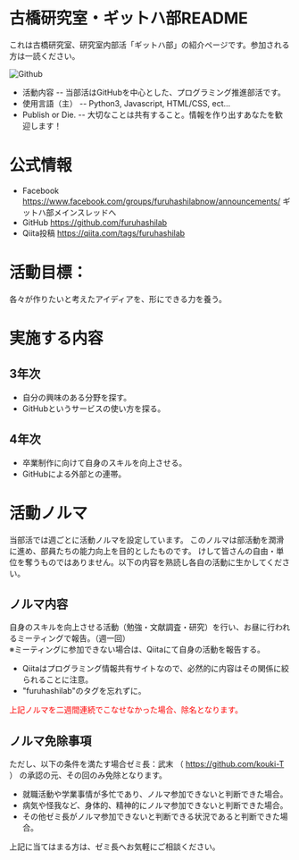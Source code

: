 # 古橋研究室・ギットハ部README
これは古橋研究室、研究室内部活「ギットハ部」の紹介ページです。参加される方は一読ください。

<img src="http://penguinlab.jp/blog/wp-content/uploads/Octocat.png" alt="Github" title="github">

* 活動内容 -- 当部活はGitHubを中心とした、プログラミング推進部活です。
* 使用言語（主） -- Python3, Javascript, HTML/CSS, ect...
* Publish or Die. -- 大切なことは共有すること。情報を作り出すあなたを歓迎します！

# 公式情報
* Facebook https://www.facebook.com/groups/furuhashilabnow/announcements/ ギットハ部メインスレッドへ
* GitHub https://github.com/furuhashilab
* Qiita投稿 https://qiita.com/tags/furuhashilab

# 活動目標：
各々が作りたいと考えたアイディアを、形にできる力を養う。

# 実施する内容
## 3年次
* 自分の興味のある分野を探す。
* GitHubというサービスの使い方を探る。

## 4年次
* 卒業制作に向けて自身のスキルを向上させる。<br>
* GitHubによる外部との連帯。


# 活動ノルマ
当部活では週ごとに活動ノルマを設定しています。
このノルマは部活動を潤滑に進め、部員たちの能力向上を目的としたものです。
けして皆さんの自由・単位を奪うものではありません。以下の内容を熟読し各自の活動に生かしてください。
## ノルマ内容
自身のスキルを向上させる活動（勉強・文献調査・研究）を行い、お昼に行われるミーティングで報告。（週一回）  
※ミーティングに参加できない場合は、Qiitaにて自身の活動を報告する。
  * Qiitaはプログラミング情報共有サイトなので、必然的に内容はその関係に絞られることに注意。
  * "furuhashilab"のタグを忘れずに。

<font color="red">上記ノルマを二週間連続でこなせなかった場合、除名となります。</font>

## ノルマ免除事項
ただし、以下の条件を満たす場合ゼミ長：武末 （ https://github.com/kouki-T ） の承認の元、その回のみ免除となります。
* 就職活動や学業事情が多忙であり、ノルマ参加できないと判断できた場合。
* 病気や怪我など、身体的、精神的にノルマ参加できないと判断できた場合。
* その他ゼミ長がノルマ参加できないと判断できる状況であると判断できた場合。

上記に当てはまる方は、ゼミ長へお気軽にご相談ください。
